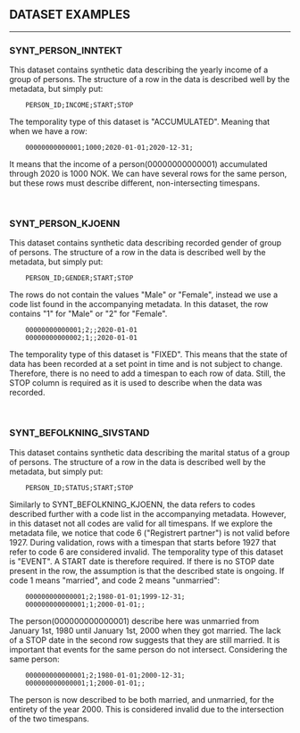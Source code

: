 ## DATASET EXAMPLES
______
### SYNT_PERSON_INNTEKT
This dataset contains synthetic data describing the yearly income of a group of persons.
The structure of a row in the data is described well by the metadata, but simply put:
        
        PERSON_ID;INCOME;START;STOP

The temporality type of this dataset is "ACCUMULATED". Meaning that when we have a row:

        00000000000001;1000;2020-01-01;2020-12-31;

It means that the income of a person(00000000000001) accumulated through 2020 is 1000 NOK.
We can have several rows for the same person, but these rows must describe different, non-intersecting timespans.
&nbsp;

&nbsp; 

### SYNT_PERSON_KJOENN
This dataset contains synthetic data describing recorded gender of group of persons.
The structure of a row in the data is described well by the metadata, but simply put:

        PERSON_ID;GENDER;START;STOP

The rows do not contain the values "Male" or "Female", instead we use a code list found in the accompanying metadata.
In this dataset, the row contains "1" for "Male" or "2" for "Female".

        00000000000001;2;;2020-01-01
        00000000000002;1;;2020-01-01

The temporality type of this dataset is "FIXED". This means that the state of data has been recorded at a set point in time and is not subject to change. Therefore, there is no need to add a timespan to each row of data.
Still, the STOP column is required as it is used to describe when the data was recorded.
&nbsp;

&nbsp;

### SYNT_BEFOLKNING_SIVSTAND
This dataset contains synthetic data describing the marital status of a group of persons.
The structure of a row in the data is described well by the metadata, but simply put:

        PERSON_ID;STATUS;START;STOP

Similarly to SYNT_BEFOLKNING_KJOENN, the data refers to codes described further with a code list in the accompanying metadata. However, in this dataset not all codes are valid for all timespans.
If we explore the metadata file, we notice that code 6 ("Registrert partner") is not valid before 1927. During validation, rows with a timespan that starts before 1927 that refer to code 6 are considered invalid.
The temporality type of this dataset is "EVENT". A START date is therefore required. If there is no STOP date present in the row, the assumption is that the described state is ongoing.
If code 1 means "married", and code 2 means "unmarried":

        000000000000001;2;1980-01-01;1999-12-31;
        000000000000001;1;2000-01-01;;

The person(000000000000001) describe here was unmarried from January 1st, 1980 until January 1st, 2000 when they got married. The lack of a STOP date in the second row suggests that they are still married.
It is important that events for the same person do not intersect. Considering the same person:

        000000000000001;2;1980-01-01;2000-12-31;
        000000000000001;1;2000-01-01;;

The person is now described to be both married, and unmarried, for the entirety of the year 2000. This is considered invalid due to the intersection of the two timespans.
&nbsp;

&nbsp; 

